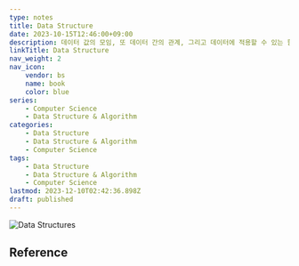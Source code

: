 ```yaml
---
type: notes
title: Data Structure
date: 2023-10-15T12:46:00+09:00
description: 데이터 값의 모임, 또 데이터 간의 관계, 그리고 데이터에 적용할 수 있는 함수나 명령
linkTitle: Data Structure
nav_weight: 2
nav_icon:
    vendor: bs
    name: book
    color: blue
series:
    - Computer Science
    - Data Structure & Algorithm
categories:
    - Data Structure
    - Data Structure & Algorithm
    - Computer Science
tags:
    - Data Structure
    - Data Structure & Algorithm
    - Computer Science
lastmod: 2023-12-10T02:42:36.898Z
draft: published
---
```


![Data Structures](/content/computer-science/data-structures.png#center "https://www.linkedin.com/pulse/data-structure-smriti-saini")

## Reference
